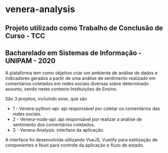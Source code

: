 # venera-analysis

## Projeto utilizado como Trabalho de Conclusão de Curso - TCC
## Bacharelado em Sistemas de Informação - UNIPAM - 2020

A plataforma tem como objetivo criar um ambiente de análise de dados e indicadores gerados a partir de uma análise de sentimento realizado em comentários coletados em redes sociais diversas sobre determinado assunto, sendo neste contexto Instituições de Ensino.

São 3 projetos, incluindo esse, que são

* 1 - Venera-python-api: api responsável por coletar os comentários das redes sociais.
* 2 - Venera-node-api: api responsável por realizar a análise de sentimento dos comentários coletados.
* 3 - Venera-Analysis: interface da aplicação.

A interface foi desenvolvida utilizando VueJS, Vuetify para estilização de componentes e Nuxt para controle da aplicação e fluxo de estado.

